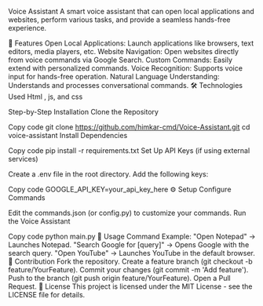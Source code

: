 Voice Assistant
A smart voice assistant that can open local applications and websites, perform various tasks, and provide a seamless hands-free experience.

🚀 Features
Open Local Applications: 
Launch applications like browsers, text editors, media players, etc.
Website Navigation: Open websites directly from voice commands via Google Search.
Custom Commands:
Easily extend with personalized commands.
Voice Recognition: 
Supports voice input for hands-free operation.
Natural Language Understanding:
Understands and processes conversational commands.
🛠️ Technologies Used
Html , js, and css

Step-by-Step Installation
Clone the Repository


Copy code
git clone https://github.com/himkar-cmd/Voice-Assistant.git
cd voice-assistant
Install Dependencies


Copy code
pip install -r requirements.txt
Set Up API Keys (if using external services)

Create a .env file in the root directory.
Add the following keys:

Copy code
GOOGLE_API_KEY=your_api_key_here
⚙️ Setup
Configure Commands

Edit the commands.json (or config.py) to customize your commands.
Run the Voice Assistant


Copy code
python main.py
🧪 Usage
Command Example:
"Open Notepad" → Launches Notepad.
"Search Google for [query]" → Opens Google with the search query.
"Open YouTube" → Launches YouTube in the default browser.
🙌 Contribution
Fork the repository.
Create a feature branch (git checkout -b feature/YourFeature).
Commit your changes (git commit -m 'Add feature').
Push to the branch (git push origin feature/YourFeature).
Open a Pull Request.
📄 License
This project is licensed under the MIT License - see the LICENSE file for details.

